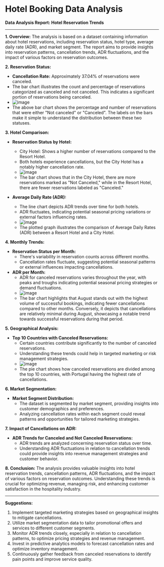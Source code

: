 # Hotel Booking Data Analysis

**Data Analysis Report: Hotel Reservation Trends**

---

**1. Overview:**
   The analysis is based on a dataset containing information about hotel reservations, including reservation status, hotel type, average daily rate (ADR), and market segment. The report aims to provide insights into reservation patterns, cancellation trends, ADR fluctuations, and the impact of various factors on reservation outcomes.

**2. Reservation Status:**
   - **Cancellation Rate:** Approximately 37.04% of reservations were canceled.
   - The bar chart illustrates the count and percentage of reservations categorized as canceled and not canceled. This indicates a significant portion of reservations being canceled.
   - ![image](https://github.com/nileshely/Hotel-Booking-Data-Analysis/assets/163812350/f7183bf9-e8b3-4b8a-94e6-87ea8f268030)
   - The above bar chart shows the percentage and number of reservations that were either "Not canceled" or "Canceled". The labels on the bars make it simple to understand the distribution between these two statuses.


**3. Hotel Comparison:**
   - **Reservation Status by Hotel:** 
     - City Hotel: Shows a higher number of reservations compared to the Resort Hotel.
     - Both hotels experience cancellations, but the City Hotel has a notably higher cancellation rate.
     - ![image](https://github.com/nileshely/Hotel-Booking-Data-Analysis/assets/163812350/4e2a2152-8cf6-4c0a-805d-8814e04c96e4)
     - The bar chart shows that in the City Hotel, there are more reservations marked as "Not Canceled," while in the Resort Hotel, there are fewer reservations labeled as "Canceled."

   - **Average Daily Rate (ADR):** 
     - The line chart depicts ADR trends over time for both hotels.
     - ADR fluctuates, indicating potential seasonal pricing variations or external factors influencing rates.
     - ![image](https://github.com/nileshely/Hotel-Booking-Data-Analysis/assets/163812350/ce344974-30a2-4198-be16-6714fd93f139)
     - The plotted graph illustrates the comparison of Average Daily Rates (ADR) between a Resort Hotel and a City Hotel.


**4. Monthly Trends:**
   - **Reservation Status per Month:**
     - There's variability in reservation counts across different months.
     - Cancellation rates fluctuate, suggesting potential seasonal patterns or external influences impacting cancellations.
   - **ADR per Month:**
     - ADR for canceled reservations varies throughout the year, with peaks and troughs indicating potential seasonal pricing strategies or demand fluctuations.
     - ![image](https://github.com/nileshely/Hotel-Booking-Data-Analysis/assets/163812350/fb06fa85-6695-4163-92ef-12edcc79baa3)
     - The bar chart highlights that August stands out with the highest volume of successful bookings, indicating fewer cancellations compared to other months. Conversely, it depicts that cancellations are relatively minimal during August, showcasing a notable trend towards successful reservations during that period.


**5. Geographical Analysis:**
   - **Top 10 Countries with Canceled Reservations:**
     - Certain countries contribute significantly to the number of canceled reservations.
     - Understanding these trends could help in targeted marketing or risk management strategies.
     - ![image](https://github.com/nileshely/Hotel-Booking-Data-Analysis/assets/163812350/16f3c848-0666-401b-b7d0-a07ad8c098fe)
     - The pie chart shows how canceled reservations are divided among the top 10 countries, with Portugal having the highest rate of cancellations.



**6. Market Segmentation:**
   - **Market Segment Distribution:**
     - The dataset is segmented by market segment, providing insights into customer demographics and preferences.
     - Analyzing cancellation rates within each segment could reveal patterns and opportunities for tailored marketing strategies.

**7. Impact of Cancellations on ADR:**
   - **ADR Trends for Canceled and Not Canceled Reservations:**
     - ADR trends are analyzed concerning reservation status over time.
     - Understanding ADR fluctuations in relation to cancellation trends could provide insights into revenue management strategies and customer behavior.

**8. Conclusion:**
   The analysis provides valuable insights into hotel reservation trends, cancellation patterns, ADR fluctuations, and the impact of various factors on reservation outcomes. Understanding these trends is crucial for optimizing revenue, managing risk, and enhancing customer satisfaction in the hospitality industry.

--- 

**Suggestions:**
1. Implement targeted marketing strategies based on geographical insights to mitigate cancellations.
2. Utilize market segmentation data to tailor promotional offers and services to different customer segments.
3. Monitor ADR trends closely, especially in relation to cancellation patterns, to optimize pricing strategies and revenue management.
4. Invest in predictive analytics models to forecast cancellation rates and optimize inventory management.
5. Continuously gather feedback from canceled reservations to identify pain points and improve service quality.

